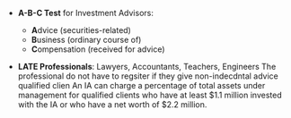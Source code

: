 
- **A-B-C Test** for Investment Advisors:
  - **A**dvice (securities-related)
  - **B**usiness (ordinary course of)
  - **C**ompensation (received for advice)

- **LATE Professionals**: Lawyers, Accountants, Teachers, Engineers
The professional do not have to regsiter if they give non-indecdntal advice 
qualified clien
An IA can charge a percentage of total assets under management for qualified clients who have at least $1.1 million invested with the IA or who have a net worth of $2.2 million.
